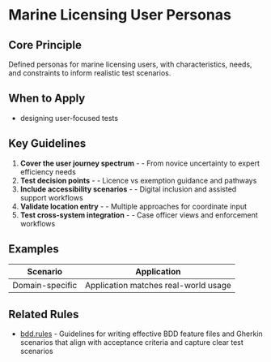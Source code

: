 # Marine Licensing User Personas

## Core Principle

Defined personas for marine licensing users, with characteristics, needs, and constraints to inform realistic test scenarios.

## When to Apply

- designing user-focused tests

## Key Guidelines

1. **Cover the user journey spectrum** - - From novice uncertainty to expert efficiency needs
2. **Test decision points** - - Licence vs exemption guidance and pathways
3. **Include accessibility scenarios** - - Digital inclusion and assisted support workflows
4. **Validate location entry** - - Multiple approaches for coordinate input
5. **Test cross-system integration** - - Case officer views and enforcement workflows

## Examples

| Scenario        | Application                          |
| --------------- | ------------------------------------ |
| Domain-specific | Application matches real-world usage |

## Related Rules

- [bdd.rules](../bdd.rules.mdc) - Guidelines for writing effective BDD feature files and Gherkin scenarios that align with acceptance criteria and capture clear test scenarios
